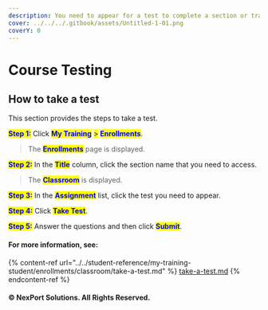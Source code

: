 ```yaml
---
description: You need to appear for a test to complete a section or training.
cover: ../../../.gitbook/assets/Untitled-1-01.png
coverY: 0
---
```


# Course Testing

## How to take a test

This section provides the steps to take a test.

<mark style="color:blue;">**Step 1:**</mark> Click <mark style="color:blue;">**My Training**</mark> <mark style="color:blue;"></mark><mark style="color:blue;">></mark> <mark style="color:blue;"></mark><mark style="color:blue;">**Enrollments**</mark>.

> The <mark style="color:blue;">**Enrollments**</mark> page is displayed.

<mark style="color:blue;">**Step 2:**</mark>  In the <mark style="color:blue;">**Title**</mark> column, click the section name that you need to access.

> The <mark style="color:blue;">**Classroom**</mark> <mark style="color:blue;"></mark><mark style="color:blue;"></mark> is displayed.

<mark style="color:blue;">**Step 3:**</mark>  In the <mark style="color:blue;">**Assignment**</mark> <mark style="color:blue;"></mark><mark style="color:blue;"></mark> list, click the test you need to appear.

<mark style="color:blue;">**Step 4:**</mark>  Click <mark style="color:blue;">**Take Test**</mark>.

<mark style="color:blue;">**Step 5:**</mark>  Answer the questions and then click <mark style="color:blue;">**Submit**</mark>.

#### For more information, see:

{% content-ref url="../../student-reference/my-training-student/enrollments/classroom/take-a-test.md" %}
[take-a-test.md](../../student-reference/my-training-student/enrollments/classroom/take-a-test.md)
{% endcontent-ref %}

#### © NexPort Solutions. All Rights Reserved.
